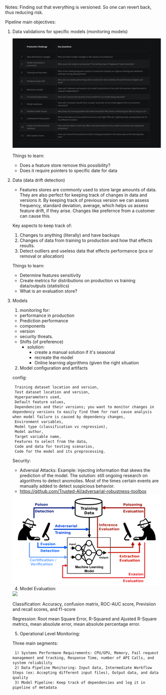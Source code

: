 Notes:
Finding out that everything is versioned. So one can revert back, thus reducing risk. 



Pipeline main objectives:
1) Data validations for specific models (monitoring models)
    
    <img src="https://raw.githubusercontent.com/Aschonn/aschonn-mlops/main/whymonitormodels.PNG">

    Things to learn: 

    - Does a feature store remove this possibility? 
    - Does it require pointers to specific date for data

2) Data (data drift detection)

    - Features stores are commonly used to store large amounts of data. They are also perfect for keeping track of changes in data and versions it. By keeping track of previous version we can assess frequency, standard deviation, average, which helps us assess feature drift, if they arise. Changes like prefernce from a customer can cause this. 
    
    Key aspects to keep track of:
    1) Changes to anything (literally) and have backups
    2) Changes of data from training to production and how that effects results.
    3) Detect outliers and useless data that effects performance (pca or removal or allocation)

    Things to learn: 
     - Determine features sensitivity
     - Create metrics for distributions on production vs training data/outputs (statisitics)
     - What is an evaluation store?



3) Models

    1) monitoring for:
    - performance in production
    - Prediction performance
    - components
    - version
    - security threats.
    - Shifts (of preference)
        + solution: 
            - create a manual solution if it's seasonal
            - recreate the model
            - Online learning algorithms (given the right situation
            
    2) Model configuration and artifacts

    config:
    
        Training dataset location and version,
        Test dataset location and version,
        Hyperparameters used,
        Default feature values,
        Dependencies and their versions; you want to monitor changes in dependency versions to easily find them for root cause analysis when model failure is caused by dependency changes,
        Environment variables,
        Model type (classification vs regression),
        Model author,
        Target variable name,
        Features to select from the data,
        Code and data for testing scenarios,
        Code for the model and its preprocessing.

    
    Security: 
    - Adversial Attacks: Example: injecting information that skews the prediction of the model. The solution: still ongoing research on algorithms to detect anomolies. Most of the times certain events are manually added to detect suspicious behavior. 
    - https://github.com/Trusted-AI/adversarial-robustness-toolbox
    <img src="https://raw.githubusercontent.com/Trusted-AI/adversarial-robustness-toolbox/main/docs/images/white_hat_blue_red.png">


    4) Model Evaluation: 

    <img src="https://lh3.googleusercontent.com/z-wRX1FekAqLXRJnS5G8naTQXJACI5or9cXIIsxJkApS9xWOKxUU_CBbqfjl8mThVsM475NVmAxpQGQy_CgH4PO2H4b95HaPI_K5gM1aZ-urNcSkH9DAHehoJC3HI4oQfuVbT_3N">


    Classification: Accuracy, confusion matrix, ROC-AUC score, Previsiion and recall scores, and f1-score

    Regression: Root mean Square Error, R-Squared and Ajusted R-Square metrics, mean absolute error, mean absolute percentage error. 



    5) Operational Level Monitoring:

    Three main segments:

        1) Systems Performane Requirements: CPU/GPU, Memory, Fail request management and tracking, Response Time, number of API Calls, and system reliability
        2) Data Pipeline Monitoring: Input data, Intermediate Workflow Steps (ex: Accepting different input files), Output data, and data quality 
        3) Model Pipeline: Keep track of dependencies and log it in pipeline of metadata

        
